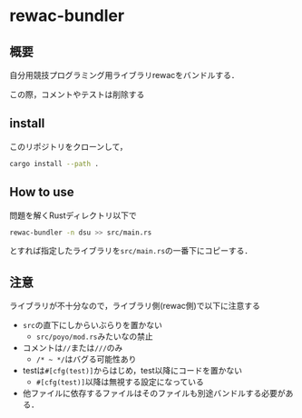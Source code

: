 # rewac-bundler
## 概要
自分用競技プログラミング用ライブラリrewacをバンドルする．

この際，コメントやテストは削除する

## install
このリポジトリをクローンして，
```sh
cargo install --path .
```

## How to use
問題を解くRustディレクトリ以下で
```sh
rewac-bundler -n dsu >> src/main.rs
```
とすれば指定したライブラリを`src/main.rs`の一番下にコピーする．

## 注意
ライブラリが不十分なので，ライブラリ側(rewac側)で以下に注意する
- `src`の直下にしからいぶらりを置かない
    - `src/poyo/mod.rs`みたいなの禁止
- コメントは`//`または`///`のみ
    - `/* ~ */`はバグる可能性あり
- testは`#[cfg(test)]`からはじめ，test以降にコードを置かない
    - `#[cfg(test)]`以降は無視する設定になっている
- 他ファイルに依存するファイルはそのファイルも別途バンドルする必要がある．
